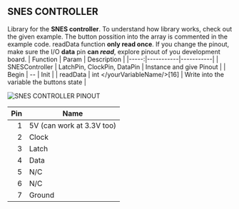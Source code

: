## SNES CONTROLLER

Library for the **SNES controller**. 
To understand how library works, check out the given example.
The button possition into the array is commented in the example code. readData function **only read once**.
If you change the pinout, make sure the I/O **data** pin **can _read_**, explore pinout of you development board.
| Function | Param | Description |
|-----:|-----------|-----------|
| SNESController | LatchPin, ClockPin, DataPin | Instance and give Pinout |
| Begin | -- | Init |
| readData | int </yourVariableName/>[16] | Write into the variable the buttons state |


<picture>
 <source media="(prefers-color-scheme: dark)" srcset="https://consolemods.org/wiki/SNES:Connector_Pinouts#/media/File:SNES_Controller_Female.svg">
 <source media="(prefers-color-scheme: light)" srcset="https://consolemods.org/wiki/SNES:Connector_Pinouts#/media/File:SNES_Controller_Female.svg">
 <img alt="SNES CONTROLLER PINOUT" src="https://consolemods.org/wiki/SNES:Connector_Pinouts#/media/File:SNES_Controller_Female.svg">
</picture>

| Pin | Name |
|-----:|-----------|
| 1 | 5V (can work at 3.3V too) |
| 2 | Clock |
| 3 | Latch |
| 4 | Data |
| 5 | N/C |
| 6 | N/C |
| 7 | Ground |
